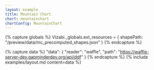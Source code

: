 ```yaml
---
layout: example
title: Mountain Chart
chart: mountainchart
chartConfig: MountainChart
---
```


{% capture globals %}
Vizabi._globals.ext_resources = {
  shapePath: "/preview/data/mc_precomputed_shapes.json"
}
{% endcapture %}

{% capture data %}
  "data": {
    "reader": "waffle",
    "path": "https://waffle-server-dev.gapminderdev.org/api/ddf"
  }
{% endcapture %}
{% include examples/layout.md content=data %}